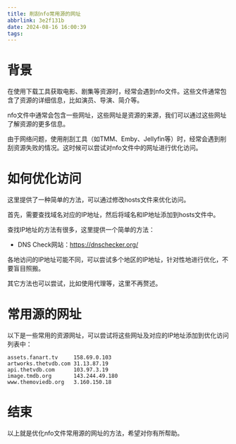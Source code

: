 ```yaml
---
title: 削刮nfo常用源的网址
abbrlink: 3e2f131b
date: 2024-08-16 16:00:39
tags:
---
```


# 背景

在使用下载工具获取电影、剧集等资源时，经常会遇到nfo文件。这些文件通常包含了资源的详细信息，比如演员、导演、简介等。

nfo文件中通常会包含一些网址，这些网址是资源的来源，我们可以通过这些网址了解资源的更多信息。

由于网络问题，使用削刮工具（如TMM、Emby、Jellyfin等）时，经常会遇到削刮资源失败的情况。这时候可以尝试对nfo文件中的网址进行优化访问。

# 如何优化访问

这里提供了一种简单的方法，可以通过修改hosts文件来优化访问。

首先，需要查找域名对应的IP地址，然后将域名和IP地址添加到hosts文件中。

查找IP地址的方法有很多，这里提供一个简单的方法：

- DNS Check网站：https://dnschecker.org/

各地访问的IP地址可能不同，可以尝试多个地区的IP地址，针对性地进行优化，不要盲目照搬。

其它方法也可以尝试，比如使用代理等，这里不再赘述。

# 常用源的网址

以下是一些常用的资源网址，可以尝试将这些网址及对应的IP地址添加到优化访问列表中：

```plaintext
assets.fanart.tv     158.69.0.103
artworks.thetvdb.com 31.13.87.19
api.thetvdb.com      103.97.3.19
image.tmdb.org       143.244.49.180
www.themoviedb.org   3.160.150.18
```

# 结束

以上就是优化nfo文件常用源的网址的方法，希望对你有所帮助。